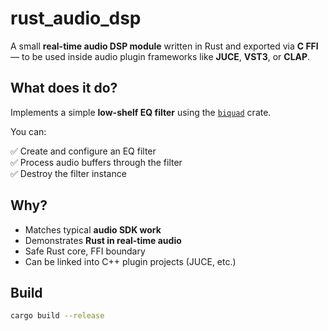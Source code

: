# rust_audio_dsp

A small **real-time audio DSP module** written in Rust and exported via **C FFI** — to be used inside audio plugin frameworks like **JUCE**, **VST3**, or **CLAP**.

## What does it do?

Implements a simple **low-shelf EQ filter** using the [`biquad`](https://crates.io/crates/biquad) crate.

You can:

✅ Create and configure an EQ filter  
✅ Process audio buffers through the filter  
✅ Destroy the filter instance  

## Why?

- Matches typical **audio SDK work**  
- Demonstrates **Rust in real-time audio**  
- Safe Rust core, FFI boundary  
- Can be linked into C++ plugin projects (JUCE, etc.)

## Build

```bash
cargo build --release
